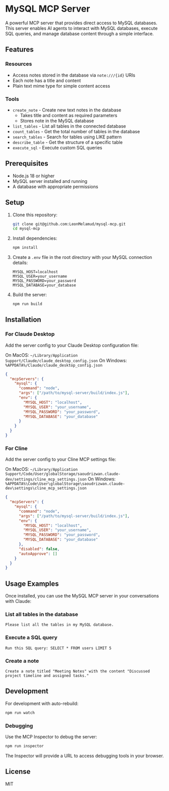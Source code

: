 # MySQL MCP Server

A powerful MCP server that provides direct access to MySQL databases. This server enables AI agents to interact with MySQL databases, execute SQL queries, and manage database content through a simple interface.

## Features

### Resources
- Access notes stored in the database via `note:///{id}` URIs
- Each note has a title and content
- Plain text mime type for simple content access

### Tools
- `create_note` - Create new text notes in the database
  - Takes title and content as required parameters
  - Stores note in the MySQL database
- `list_tables` - List all tables in the connected database
- `count_tables` - Get the total number of tables in the database
- `search_tables` - Search for tables using LIKE pattern
- `describe_table` - Get the structure of a specific table
- `execute_sql` - Execute custom SQL queries

## Prerequisites

- Node.js 18 or higher
- MySQL server installed and running
- A database with appropriate permissions

## Setup

1. Clone this repository:
   ```bash
   git clone git@github.com:LeonMelamud/mysql-mcp.git
   cd mysql-mcp
   ```

2. Install dependencies:
   ```bash
   npm install
   ```

3. Create a `.env` file in the root directory with your MySQL connection details:
   ```
   MYSQL_HOST=localhost
   MYSQL_USER=your_username
   MYSQL_PASSWORD=your_password
   MYSQL_DATABASE=your_database
   ```

4. Build the server:
   ```bash
   npm run build
   ```

## Installation

### For Claude Desktop

Add the server config to your Claude Desktop configuration file:

On MacOS: `~/Library/Application Support/Claude/claude_desktop_config.json`
On Windows: `%APPDATA%/Claude/claude_desktop_config.json`

```json
{
  "mcpServers": {
    "mysql": {
      "command": "node",
      "args": ["/path/to/mysql-server/build/index.js"],
      "env": {
        "MYSQL_HOST": "localhost",
        "MYSQL_USER": "your_username",
        "MYSQL_PASSWORD": "your_password",
        "MYSQL_DATABASE": "your_database"
      }
    }
  }
}
```

### For Cline

Add the server config to your Cline MCP settings file:

On MacOS: `~/Library/Application Support/Code/User/globalStorage/saoudrizwan.claude-dev/settings/cline_mcp_settings.json`
On Windows: `%APPDATA%\Code\User\globalStorage\saoudrizwan.claude-dev\settings\cline_mcp_settings.json`

```json
{
  "mcpServers": {
    "mysql": {
      "command": "node",
      "args": ["/path/to/mysql-server/build/index.js"],
      "env": {
        "MYSQL_HOST": "localhost",
        "MYSQL_USER": "your_username",
        "MYSQL_PASSWORD": "your_password",
        "MYSQL_DATABASE": "your_database"
      },
      "disabled": false,
      "autoApprove": []
    }
  }
}
```

## Usage Examples

Once installed, you can use the MySQL MCP server in your conversations with Claude:

### List all tables in the database
```
Please list all the tables in my MySQL database.
```

### Execute a SQL query
```
Run this SQL query: SELECT * FROM users LIMIT 5
```

### Create a note
```
Create a note titled "Meeting Notes" with the content "Discussed project timeline and assigned tasks."
```

## Development

For development with auto-rebuild:
```bash
npm run watch
```

### Debugging

Use the MCP Inspector to debug the server:
```bash
npm run inspector
```

The Inspector will provide a URL to access debugging tools in your browser.

## License

MIT
